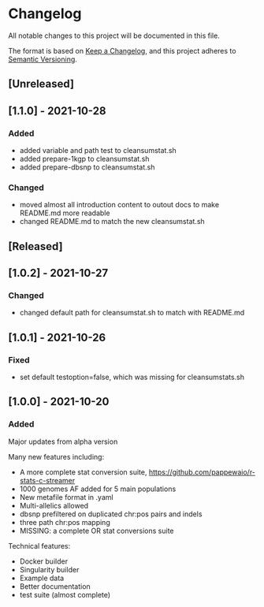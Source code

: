 # Changelog
All notable changes to this project will be documented in this file.

The format is based on [Keep a Changelog](https://keepachangelog.com/en/1.0.0/),
and this project adheres to [Semantic Versioning](https://semver.org/spec/v2.0.0.html).

## [Unreleased]

## [1.1.0] - 2021-10-28
### Added 
 - added variable and path test to cleansumstat.sh
 - added prepare-1kgp to cleansumstat.sh
 - added prepare-dbsnp to cleansumstat.sh

### Changed 
 - moved almost all introduction content to outout docs to make README.md more readable
 - changed README.md to match the new cleansumstat.sh 

## [Released]

## [1.0.2] - 2021-10-27
### Changed 
 - changed default path for cleansumstat.sh to match with README.md

## [1.0.1] - 2021-10-26
### Fixed 
 - set default testoption=false, which was missing for cleansumstats.sh

## [1.0.0] - 2021-10-20
### Added 

Major updates from alpha version

Many new features including:
 - A more complete stat conversion suite, https://github.com/pappewaio/r-stats-c-streamer
 - 1000 genomes AF added for 5 main populations
 - New metafile format in .yaml
 - Multi-allelics allowed
 - dbsnp prefiltered on duplicated chr:pos pairs and indels
 - three path chr:pos mapping
 - MISSING: a complete OR stat conversions suite

Technical features:
 - Docker builder
 - Singularity builder
 - Example data
 - Better documentation
 - test suite (almost complete)

